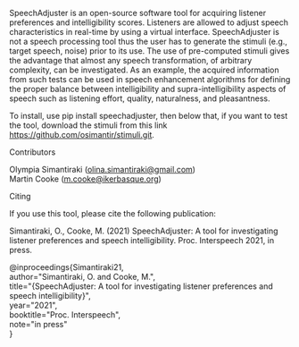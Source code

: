 SpeechAdjuster is an open-source software tool for acquiring listener preferences
and intelligibility scores. Listeners are allowed to adjust speech characteristics
in real-time by using a virtual interface. SpeechAdjuster is not a
speech processing tool thus the user has to generate the stimuli (e.g., target
speech, noise) prior to its use. The use of pre-computed stimuli gives the advantage
that almost any speech transformation, of arbitrary complexity, can
be investigated. As an example, the acquired information from such tests
can be used in speech enhancement algorithms for defining the proper balance
between intelligibility and supra-intelligibility aspects of speech such
as listening effort, quality, naturalness, and pleasantness.  

To install, use pip install speechadjuster, 
then below that, if you want to test the 
tool, download the stimuli from this link https://github.com/osimantir/stimuli.git. 

Contributors   

Olympia Simantiraki (olina.simantiraki@gmail.com)<br/> 
Martin Cooke (m.cooke@ikerbasque.org)


Citing

If you use this tool, please cite the following publication: 

Simantiraki, O., Cooke, M. (2021) SpeechAdjuster: A tool for investigating listener preferences and speech intelligibility. Proc. Interspeech 2021, in press.

@inproceedings{Simantiraki21,<br/> 
  author="Simantiraki, O. and Cooke, M.",<br/> 
  title="{SpeechAdjuster: A tool for investigating listener preferences and speech intelligibility}",<br/> 
  year="2021",<br/> 
  booktitle="Proc. Interspeech", <br/> 
  note="in press"<br/> 
  }